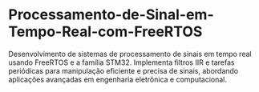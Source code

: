 # Processamento-de-Sinal-em-Tempo-Real-com-FreeRTOS
Desenvolvimento de sistemas de processamento de sinais em tempo real usando FreeRTOS e a família STM32. Implementa filtros IIR e tarefas periódicas para manipulação eficiente e precisa de sinais, abordando aplicações avançadas em engenharia eletrônica e computacional.
